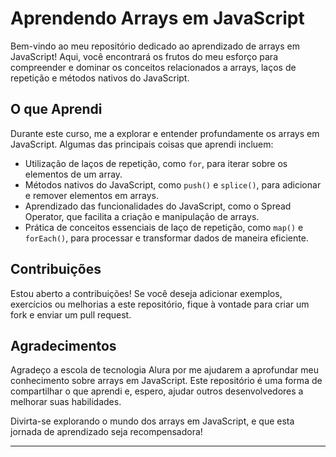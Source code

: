 # Aprendendo Arrays em JavaScript

Bem-vindo ao meu repositório dedicado ao aprendizado de arrays em JavaScript! Aqui, você encontrará os frutos do meu esforço para compreender e dominar os conceitos relacionados a arrays, laços de repetição e métodos nativos do JavaScript.

## O que Aprendi

Durante este curso, me a explorar e entender profundamente os arrays em JavaScript. Algumas das principais coisas que aprendi incluem:

- Utilização de laços de repetição, como `for`, para iterar sobre os elementos de um array.
- Métodos nativos do JavaScript, como `push()` e `splice()`, para adicionar e remover elementos em arrays.
- Aprendizado das funcionalidades do JavaScript, como o Spread Operator, que facilita a criação e manipulação de arrays.
- Prática de conceitos essenciais de laço de repetição, como `map()` e `forEach()`, para processar e transformar dados de maneira eficiente.

## Contribuições

Estou aberto a contribuições! Se você deseja adicionar exemplos, exercícios ou melhorias a este repositório, fique à vontade para criar um fork e enviar um pull request.

## Agradecimentos

Agradeço a escola de tecnologia Alura por me ajudarem a aprofundar meu conhecimento sobre arrays em JavaScript. Este repositório é uma forma de compartilhar o que aprendi e, espero, ajudar outros desenvolvedores a melhorar suas habilidades.

Divirta-se explorando o mundo dos arrays em JavaScript, e que esta jornada de aprendizado seja recompensadora!

---


